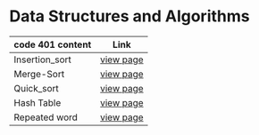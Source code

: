 # Data Structures and Algorithms


| code 401 content         | Link                                                                              |
| ------------------------ | --------------------------------------------------------------------------------- |
| Insertion_sort         | [view page](data_structure/insertion_sort/readme.md) |
| Merge-Sort    | [view page](data_structure/merge_sort/readme.md) |
| Quick_sort    | [view page](data_structure/quick_sort/readme.md) |
| Hash Table    | [view page](data_structure/hashtable/readme.md) |
| Repeated word    | [view page](data_structure/hashtable/readme.md) |
